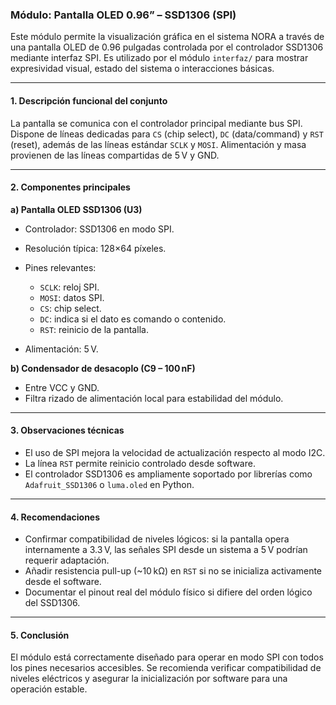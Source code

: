 ### Módulo: Pantalla OLED 0.96” – SSD1306 (SPI)

Este módulo permite la visualización gráfica en el sistema NORA a través de una pantalla OLED de 0.96 pulgadas controlada por el controlador SSD1306 mediante interfaz SPI. Es utilizado por el módulo `interfaz/` para mostrar expresividad visual, estado del sistema o interacciones básicas.

---

#### 1. Descripción funcional del conjunto

La pantalla se comunica con el controlador principal mediante bus SPI. Dispone de líneas dedicadas para `CS` (chip select), `DC` (data/command) y `RST` (reset), además de las líneas estándar `SCLK` y `MOSI`. Alimentación y masa provienen de las líneas compartidas de 5 V y GND.

---

#### 2. Componentes principales

**a) Pantalla OLED SSD1306 (U3)**

* Controlador: SSD1306 en modo SPI.
* Resolución típica: 128×64 píxeles.
* Pines relevantes:

  * `SCLK`: reloj SPI.
  * `MOSI`: datos SPI.
  * `CS`: chip select.
  * `DC`: indica si el dato es comando o contenido.
  * `RST`: reinicio de la pantalla.
* Alimentación: 5 V.

**b) Condensador de desacoplo (C9 – 100 nF)**

* Entre VCC y GND.
* Filtra rizado de alimentación local para estabilidad del módulo.

---

#### 3. Observaciones técnicas

* El uso de SPI mejora la velocidad de actualización respecto al modo I2C.
* La línea `RST` permite reinicio controlado desde software.
* El controlador SSD1306 es ampliamente soportado por librerías como `Adafruit_SSD1306` o `luma.oled` en Python.

---

#### 4. Recomendaciones

* Confirmar compatibilidad de niveles lógicos: si la pantalla opera internamente a 3.3 V, las señales SPI desde un sistema a 5 V podrían requerir adaptación.
* Añadir resistencia pull-up (\~10 kΩ) en `RST` si no se inicializa activamente desde el software.
* Documentar el pinout real del módulo físico si difiere del orden lógico del SSD1306.

---

#### 5. Conclusión

El módulo está correctamente diseñado para operar en modo SPI con todos los pines necesarios accesibles. Se recomienda verificar compatibilidad de niveles eléctricos y asegurar la inicialización por software para una operación estable.
